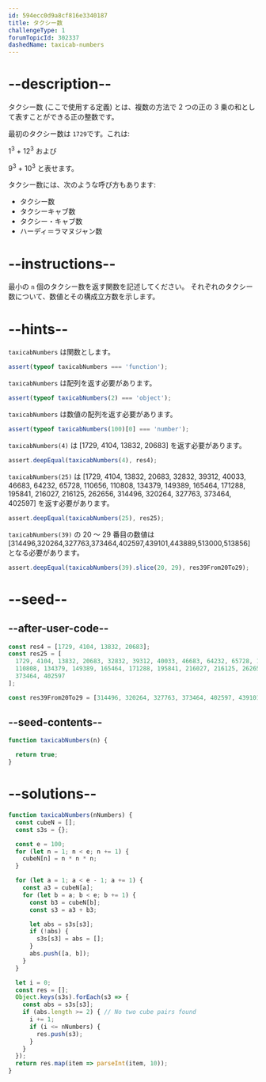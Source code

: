 ```yaml
---
id: 594ecc0d9a8cf816e3340187
title: タクシー数
challengeType: 1
forumTopicId: 302337
dashedName: taxicab-numbers
---
```


# --description--

タクシー数 (ここで使用する定義) とは、複数の方法で 2 つの正の 3 乗の和として表すことができる正の整数です。

最初のタクシー数は `1729`です。これは:

1<sup>3</sup> + 12<sup>3</sup> および

9<sup>3</sup> + 10<sup>3</sup> と表せます。

タクシー数には、次のような呼び方もあります:

<ul>
  <li>タクシー数</li>
  <li>タクシーキャブ数</li>
  <li>タクシー・キャブ数</li>
  <li>ハーディ＝ラマヌジャン数</li>
</ul>

# --instructions--

最小の `n` 個のタクシー数を返す関数を記述してください。 それぞれのタクシー数について、数値とその構成立方数を示します。

# --hints--

`taxicabNumbers` は関数とします。

```js
assert(typeof taxicabNumbers === 'function');
```

`taxicabNumbers` は配列を返す必要があります。

```js
assert(typeof taxicabNumbers(2) === 'object');
```

`taxicabNumbers` は数値の配列を返す必要があります。

```js
assert(typeof taxicabNumbers(100)[0] === 'number');
```

`taxicabNumbers(4)` は [1729, 4104, 13832, 20683] を返す必要があります。

```js
assert.deepEqual(taxicabNumbers(4), res4);
```

`taxicabNumbers(25)` は [1729, 4104, 13832, 20683, 32832, 39312, 40033, 46683, 64232, 65728, 110656, 110808, 134379, 149389, 165464, 171288, 195841, 216027, 216125, 262656, 314496, 320264, 327763, 373464, 402597] を返す必要があります。

```js
assert.deepEqual(taxicabNumbers(25), res25);
```

`taxicabNumbers(39)` の 20 ～ 29 番目の数値は [314496,320264,327763,373464,402597,439101,443889,513000,513856] となる必要があります。

```js
assert.deepEqual(taxicabNumbers(39).slice(20, 29), res39From20To29);
```

# --seed--

## --after-user-code--

```js
const res4 = [1729, 4104, 13832, 20683];
const res25 = [
  1729, 4104, 13832, 20683, 32832, 39312, 40033, 46683, 64232, 65728, 110656,
  110808, 134379, 149389, 165464, 171288, 195841, 216027, 216125, 262656, 314496, 320264, 327763,
  373464, 402597
];

const res39From20To29 = [314496, 320264, 327763, 373464, 402597, 439101, 443889, 513000, 513856];
```

## --seed-contents--

```js
function taxicabNumbers(n) {

  return true;
}
```

# --solutions--

```js
function taxicabNumbers(nNumbers) {
  const cubeN = [];
  const s3s = {};

  const e = 100;
  for (let n = 1; n < e; n += 1) {
    cubeN[n] = n * n * n;
  }

  for (let a = 1; a < e - 1; a += 1) {
    const a3 = cubeN[a];
    for (let b = a; b < e; b += 1) {
      const b3 = cubeN[b];
      const s3 = a3 + b3;

      let abs = s3s[s3];
      if (!abs) {
        s3s[s3] = abs = [];
      }
      abs.push([a, b]);
    }
  }

  let i = 0;
  const res = [];
  Object.keys(s3s).forEach(s3 => {
    const abs = s3s[s3];
    if (abs.length >= 2) { // No two cube pairs found
      i += 1;
      if (i <= nNumbers) {
        res.push(s3);
      }
    }
  });
  return res.map(item => parseInt(item, 10));
}
```
